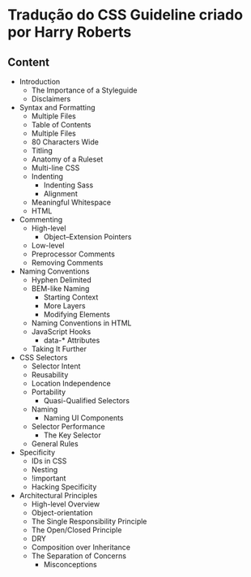 # Tradução do CSS Guideline criado por Harry Roberts
## Content

* Introduction
    * The Importance of a Styleguide
    * Disclaimers
* Syntax and Formatting
  * Multiple Files
  * Table of Contents
  * Multiple Files
  * 80 Characters Wide
  * Titling
  * Anatomy of a Ruleset
  * Multi-line CSS
  * Indenting
    * Indenting Sass
    * Alignment
  * Meaningful Whitespace
  * HTML
* Commenting
  * High-level
    * Object–Extension Pointers
  * Low-level
  * Preprocessor Comments
  * Removing Comments
* Naming Conventions
  * Hyphen Delimited
  * BEM-like Naming
    * Starting Context
    * More Layers
    * Modifying Elements
  * Naming Conventions in HTML
  * JavaScript Hooks
    * data-* Attributes
  * Taking It Further
* CSS Selectors
  * Selector Intent
  * Reusability
  * Location Independence
  * Portability
    * Quasi-Qualified Selectors
  * Naming
    * Naming UI Components
  * Selector Performance
    * The Key Selector
  * General Rules
* Specificity
  * IDs in CSS
  * Nesting
  * !important
  * Hacking Specificity
* Architectural Principles
  * High-level Overview
  * Object-orientation
  * The Single Responsibility Principle
  * The Open/Closed Principle
  * DRY
  * Composition over Inheritance
  * The Separation of Concerns
    * Misconceptions

